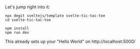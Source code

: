 Let's jump right into it:

```
npx degit sveltejs/template svelte-tic-tac-toe
cd svelte-tic-tac-toe

npm install
npm run dev
```

This already sets up your "Hello World" on http://localhost:5000/
